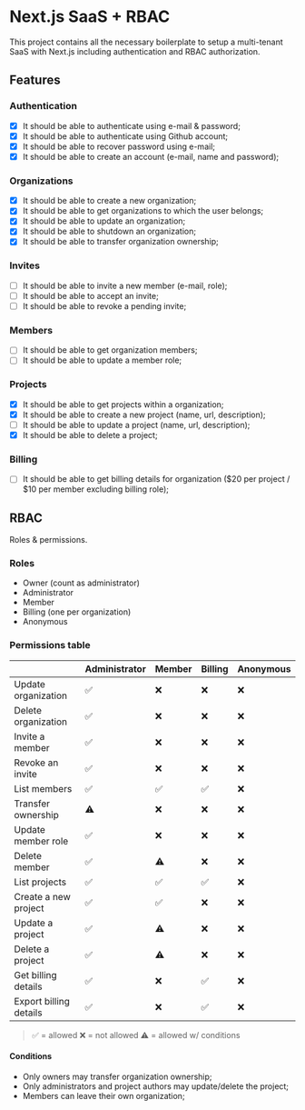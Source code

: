 # Next.js SaaS + RBAC

This project contains all the necessary boilerplate to setup a multi-tenant SaaS with Next.js including authentication and RBAC authorization.

## Features

### Authentication

- [x] It should be able to authenticate using e-mail & password;
- [x] It should be able to authenticate using Github account;
- [x] It should be able to recover password using e-mail;
- [x] It should be able to create an account (e-mail, name and password);

### Organizations

- [x] It should be able to create a new organization;
- [x] It should be able to get organizations to which the user belongs;
- [x] It should be able to update an organization;
- [x] It should be able to shutdown an organization;
- [x] It should be able to transfer organization ownership;

### Invites

- [ ] It should be able to invite a new member (e-mail, role);
- [ ] It should be able to accept an invite;
- [ ] It should be able to revoke a pending invite;

### Members

- [ ] It should be able to get organization members;
- [ ] It should be able to update a member role;

### Projects

- [x] It should be able to get projects within a organization;
- [x] It should be able to create a new project (name, url, description);
- [ ] It should be able to update a project (name, url, description);
- [x] It should be able to delete a project;

### Billing

- [ ] It should be able to get billing details for organization ($20 per project / $10 per member excluding billing role);

## RBAC

Roles & permissions.

### Roles

- Owner (count as administrator)
- Administrator
- Member
- Billing (one per organization)
- Anonymous

### Permissions table

|                        | Administrator | Member | Billing | Anonymous |
| ---------------------- | ------------- | ------ | ------- | --------- |
| Update organization    | ✅            | ❌     | ❌      | ❌        |
| Delete organization    | ✅            | ❌     | ❌      | ❌        |
| Invite a member        | ✅            | ❌     | ❌      | ❌        |
| Revoke an invite       | ✅            | ❌     | ❌      | ❌        |
| List members           | ✅            | ✅     | ✅      | ❌        |
| Transfer ownership     | ⚠️            | ❌     | ❌      | ❌        |
| Update member role     | ✅            | ❌     | ❌      | ❌        |
| Delete member          | ✅            | ⚠️     | ❌      | ❌        |
| List projects          | ✅            | ✅     | ✅      | ❌        |
| Create a new project   | ✅            | ✅     | ❌      | ❌        |
| Update a project       | ✅            | ⚠️     | ❌      | ❌        |
| Delete a project       | ✅            | ⚠️     | ❌      | ❌        |
| Get billing details    | ✅            | ❌     | ✅      | ❌        |
| Export billing details | ✅            | ❌     | ✅      | ❌        |

> ✅ = allowed
> ❌ = not allowed
> ⚠️ = allowed w/ conditions

#### Conditions

- Only owners may transfer organization ownership;
- Only administrators and project authors may update/delete the project;
- Members can leave their own organization;
